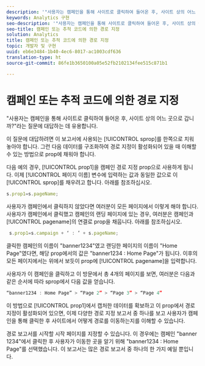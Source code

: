 ```yaml
---
description: '"사용자는 캠페인을 통해 사이트로 클릭하여 들어온 후, 사이트 상의 어느 곳으로 갑니까?"라는 질문에 대답하는 데 유용합니다.'
keywords: Analytics 구현
seo-description: '"사용자는 캠페인을 통해 사이트로 클릭하여 들어온 후, 사이트 상의 어느 곳으로 갑니까?"라는 질문에 대답하는 데 유용합니다.'
seo-title: 캠페인 또는 추적 코드에 의한 경로 지정
solution: Analytics
title: 캠페인 또는 추적 코드에 의한 경로 지정
topic: 개발자 및 구현
uuid: eb6e3484-1b40-4ec6-8017-ac1003cdf636
translation-type: ht
source-git-commit: 86fe1b3650100a05e52fb2102134fee515c871b1

---
```



# 캠페인 또는 추적 코드에 의한 경로 지정

"사용자는 캠페인을 통해 사이트로 클릭하여 들어온 후, 사이트 상의 어느 곳으로 갑니까?"라는 질문에 대답하는 데 유용합니다.

이 질문에 대답하려면 이 보고서에 사용되는 [!UICONTROL sprop]를 한쪽으로 치워 놓아야 합니다. 그런 다음 데이터를 구조화하여 경로 지정이 활성화되어 있을 때 이해할 수 있는 방법으로 prop에 채워야 합니다.

다음 예의 경우, [!UICONTROL prop1]을 캠페인 경로 지정 prop으로 사용하게 됩니다. 이제 [!UICONTROL 페이지 이름] 변수에 입력하는 값과 동일한 값으로 이 [!UICONTROL sprop]를 채우려고 합니다. 아래를 참조하십시오.

```js
s.prop1=s.pageName;
```

사용자가 캠페인에서 클릭하지 않았다면 여러분이 모든 페이지에서 이렇게 해야 합니다. 사용자가 캠페인에서 클릭했고 캠페인의 랜딩 페이지에 있는 경우, 여러분은 캠페인과 [!UICONTROL pagename]의 연결로 prop을 채웁니다. 아래를 참조하십시오.

```js
 s.prop1=s.campaign + ‘ : ’ + s.pageName;
```

클릭한 캠페인의 이름이 "banner1234"였고 랜딩한 페이지의 이름이 "Home Page"였다면, 해당 prop에서의 값은 "banner1234 : Home Page"가 됩니다. 이후의 모든 페이지에서는 위에서 보듯이 prop에 [!UICONTROL pagename]을 입력합니다.

사용자가 이 캠페인을 클릭하고 이 방문에서 총 4개의 페이지를 보면, 여러분은 다음과 같은 순서에 따라 sprop에서 다음 값을 얻습니다.

```js
“banner1234 : Home Page” > “Page 2” > “Page 3” > “Page 4”
```

이 방법으로 [!UICONTROL prop1]에서 캡처한 데이터를 확보하고 이 prop에서 경로 지정이 활성화되어 있으면, 이제 다양한 경로 지정 보고서 중 하나를 보고 사용자가 캠페인을 통해 클릭한 후 사이트에서 어떻게 경로를 이동하는지를 이해할 수 있습니다.

경로 보고서를 시작할 시작 페이지를 지정할 수 있습니다. 이 경우에는 캠페인 "banner 1234"에서 클릭한 후 사용자가 이동한 곳을 알기 위해 "banner1234 : Home Page"를 선택했습니다. 이 보고서는 많은 경로 보고서 중 하나의 한 가지 예일 뿐입니다.
